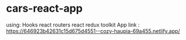 # cars-react-app
using:
Hooks
react routers
react redux
toolkit
App link :
https://646923b42631c15d675d4551--cozy-haupia-69a455.netlify.app/
